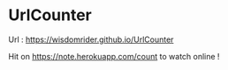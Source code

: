# UrlCounter

Url : https://wisdomrider.github.io/UrlCounter

Hit on https://note.herokuapp.com/count to watch online !

